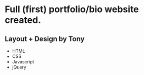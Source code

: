 # Full (first) portfolio/bio website created.
## Layout + Design by Tony

- HTML
- CSS
- Javascript
- jQuery
